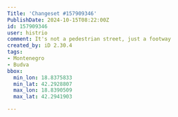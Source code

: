 ```yaml
---
Title: 'Changeset #157909346'
PublishDate: 2024-10-15T08:22:00Z
id: 157909346
user: histrio
comment: It's not a pedestrian street, just a footway
created_by: iD 2.30.4
tags:
- Montenegro
- Budva
bbox:
  min_lon: 18.8375833
  min_lat: 42.2928807
  max_lon: 18.8390509
  max_lat: 42.2941903

---
```

